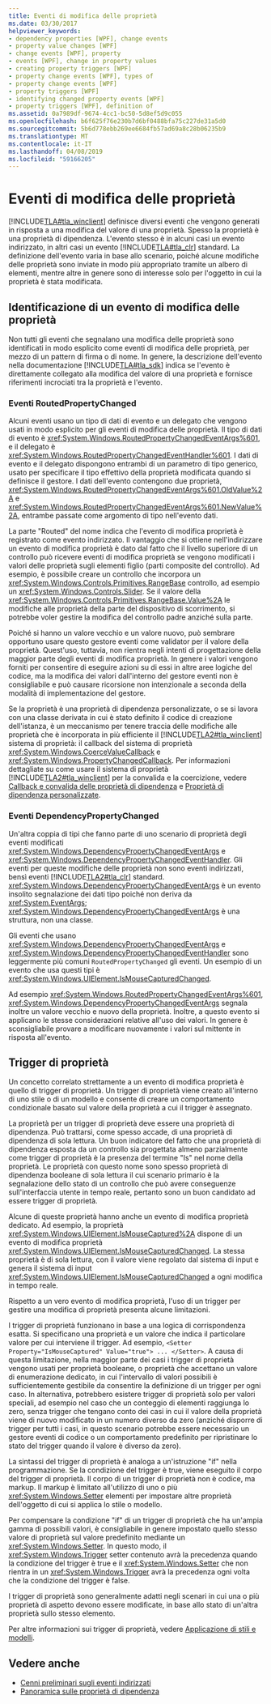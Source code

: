 ```yaml
---
title: Eventi di modifica delle proprietà
ms.date: 03/30/2017
helpviewer_keywords:
- dependency properties [WPF], change events
- property value changes [WPF]
- change events [WPF], property
- events [WPF], change in property values
- creating property triggers [WPF]
- property change events [WPF], types of
- property change events [WPF]
- property triggers [WPF]
- identifying changed property events [WPF]
- property triggers [WPF], definition of
ms.assetid: 0a7989df-9674-4cc1-bc50-5d8ef5d9c055
ms.openlocfilehash: b6f625f76e230b7d6bf0488bfa75c227de31a5d0
ms.sourcegitcommit: 5b6d778ebb269ee6684fb57ad69a8c28b06235b9
ms.translationtype: MT
ms.contentlocale: it-IT
ms.lasthandoff: 04/08/2019
ms.locfileid: "59166205"
---
```

# <a name="property-change-events"></a>Eventi di modifica delle proprietà
[!INCLUDE[TLA#tla_winclient](../../../../includes/tlasharptla-winclient-md.md)] definisce diversi eventi che vengono generati in risposta a una modifica del valore di una proprietà. Spesso la proprietà è una proprietà di dipendenza. L'evento stesso è in alcuni casi un evento indirizzato, in altri casi un evento [!INCLUDE[TLA#tla_clr](../../../../includes/tlasharptla-clr-md.md)] standard. La definizione dell'evento varia in base allo scenario, poiché alcune modifiche delle proprietà sono inviate in modo più appropriato tramite un albero di elementi, mentre altre in genere sono di interesse solo per l'oggetto in cui la proprietà è stata modificata.  
  
## <a name="identifying-a-property-change-event"></a>Identificazione di un evento di modifica delle proprietà  
 Non tutti gli eventi che segnalano una modifica delle proprietà sono identificati in modo esplicito come eventi di modifica delle proprietà, per mezzo di un pattern di firma o di nome. In genere, la descrizione dell'evento nella documentazione [!INCLUDE[TLA#tla_sdk](../../../../includes/tlasharptla-sdk-md.md)] indica se l'evento è direttamente collegato alla modifica del valore di una proprietà e fornisce riferimenti incrociati tra la proprietà e l'evento.  
  
### <a name="routedpropertychanged-events"></a>Eventi RoutedPropertyChanged  
 Alcuni eventi usano un tipo di dati di evento e un delegato che vengono usati in modo esplicito per gli eventi di modifica delle proprietà. Il tipo di dati di evento è <xref:System.Windows.RoutedPropertyChangedEventArgs%601>, e il delegato è <xref:System.Windows.RoutedPropertyChangedEventHandler%601>. I dati di evento e il delegato dispongono entrambi di un parametro di tipo generico, usato per specificare il tipo effettivo della proprietà modificata quando si definisce il gestore. I dati dell'evento contengono due proprietà, <xref:System.Windows.RoutedPropertyChangedEventArgs%601.OldValue%2A> e <xref:System.Windows.RoutedPropertyChangedEventArgs%601.NewValue%2A>, entrambe passate come argomento di tipo nell'evento dati.  
  
 La parte "Routed" del nome indica che l'evento di modifica proprietà è registrato come evento indirizzato. Il vantaggio che si ottiene nell'indirizzare un evento di modifica proprietà è dato dal fatto che il livello superiore di un controllo può ricevere eventi di modifica proprietà se vengono modificati i valori delle proprietà sugli elementi figlio (parti composite del controllo). Ad esempio, è possibile creare un controllo che incorpora un <xref:System.Windows.Controls.Primitives.RangeBase> controllo, ad esempio un <xref:System.Windows.Controls.Slider>. Se il valore della <xref:System.Windows.Controls.Primitives.RangeBase.Value%2A> le modifiche alle proprietà della parte del dispositivo di scorrimento, si potrebbe voler gestire la modifica del controllo padre anziché sulla parte.  
  
 Poiché si hanno un valore vecchio e un valore nuovo, può sembrare opportuno usare questo gestore eventi come validator per il valore della proprietà. Quest'uso, tuttavia, non rientra negli intenti di progettazione della maggior parte degli eventi di modifica proprietà. In genere i valori vengono forniti per consentire di eseguire azioni su di essi in altre aree logiche del codice, ma la modifica dei valori dall'interno del gestore eventi non è consigliabile e può causare ricorsione non intenzionale a seconda della modalità di implementazione del gestore.  
  
 Se la proprietà è una proprietà di dipendenza personalizzate, o se si lavora con una classe derivata in cui è stato definito il codice di creazione dell'istanza, è un meccanismo per tenere traccia delle modifiche alle proprietà che è incorporata in più efficiente il [!INCLUDE[TLA2#tla_winclient](../../../../includes/tla2sharptla-winclient-md.md)] sistema di proprietà: il callback del sistema di proprietà <xref:System.Windows.CoerceValueCallback> e <xref:System.Windows.PropertyChangedCallback>. Per informazioni dettagliate su come usare il sistema di proprietà [!INCLUDE[TLA2#tla_winclient](../../../../includes/tla2sharptla-winclient-md.md)] per la convalida e la coercizione, vedere [Callback e convalida delle proprietà di dipendenza](dependency-property-callbacks-and-validation.md) e [Proprietà di dipendenza personalizzate](custom-dependency-properties.md).  
  
### <a name="dependencypropertychanged-events"></a>Eventi DependencyPropertyChanged  
 Un'altra coppia di tipi che fanno parte di uno scenario di proprietà degli eventi modificati <xref:System.Windows.DependencyPropertyChangedEventArgs> e <xref:System.Windows.DependencyPropertyChangedEventHandler>. Gli eventi per queste modifiche delle proprietà non sono eventi indirizzati, bensì eventi [!INCLUDE[TLA2#tla_clr](../../../../includes/tla2sharptla-clr-md.md)] standard. <xref:System.Windows.DependencyPropertyChangedEventArgs> è un evento insolito segnalazione dei dati tipo poiché non deriva da <xref:System.EventArgs>; <xref:System.Windows.DependencyPropertyChangedEventArgs> è una struttura, non una classe.  
  
 Gli eventi che usano <xref:System.Windows.DependencyPropertyChangedEventArgs> e <xref:System.Windows.DependencyPropertyChangedEventHandler> sono leggermente più comuni `RoutedPropertyChanged` gli eventi. Un esempio di un evento che usa questi tipi è <xref:System.Windows.UIElement.IsMouseCapturedChanged>.  
  
 Ad esempio <xref:System.Windows.RoutedPropertyChangedEventArgs%601>, <xref:System.Windows.DependencyPropertyChangedEventArgs> segnala inoltre un valore vecchio e nuovo della proprietà. Inoltre, a questo evento si applicano le stesse considerazioni relative all'uso dei valori. In genere è sconsigliabile provare a modificare nuovamente i valori sul mittente in risposta all'evento.  
  
## <a name="property-triggers"></a>Trigger di proprietà  
 Un concetto correlato strettamente a un evento di modifica proprietà è quello di trigger di proprietà. Un trigger di proprietà viene creato all'interno di uno stile o di un modello e consente di creare un comportamento condizionale basato sul valore della proprietà a cui il trigger è assegnato.  
  
 La proprietà per un trigger di proprietà deve essere una proprietà di dipendenza. Può trattarsi, come spesso accade, di una proprietà di dipendenza di sola lettura. Un buon indicatore del fatto che una proprietà di dipendenza esposta da un controllo sia progettata almeno parzialmente come trigger di proprietà è la presenza del termine "Is" nel nome della proprietà. Le proprietà con questo nome sono spesso proprietà di dipendenza booleane di sola lettura il cui scenario primario è la segnalazione dello stato di un controllo che può avere conseguenze sull'interfaccia utente in tempo reale, pertanto sono un buon candidato ad essere trigger di proprietà.  
  
 Alcune di queste proprietà hanno anche un evento di modifica proprietà dedicato. Ad esempio, la proprietà <xref:System.Windows.UIElement.IsMouseCaptured%2A> dispone di un evento di modifica proprietà <xref:System.Windows.UIElement.IsMouseCapturedChanged>. La stessa proprietà è di sola lettura, con il valore viene regolato dal sistema di input e genera il sistema di input <xref:System.Windows.UIElement.IsMouseCapturedChanged> a ogni modifica in tempo reale.  
  
 Rispetto a un vero evento di modifica proprietà, l'uso di un trigger per gestire una modifica di proprietà presenta alcune limitazioni.  
  
 I trigger di proprietà funzionano in base a una logica di corrispondenza esatta. Si specificano una proprietà e un valore che indica il particolare valore per cui interviene il trigger. Ad esempio, `<Setter Property="IsMouseCaptured" Value="true"> ... </Setter>`. A causa di questa limitazione, nella maggior parte dei casi i trigger di proprietà vengono usati per proprietà booleane, o proprietà che accettano un valore di enumerazione dedicato, in cui l'intervallo di valori possibili è sufficientemente gestibile da consentire la definizione di un trigger per ogni caso. In alternativa, potrebbero esistere trigger di proprietà solo per valori speciali, ad esempio nel caso che un conteggio di elementi raggiunga lo zero, senza trigger che tengano conto dei casi in cui il valore della proprietà viene di nuovo modificato in un numero diverso da zero (anziché disporre di trigger per tutti i casi, in questo scenario potrebbe essere necessario un gestore eventi di codice o un comportamento predefinito per ripristinare lo stato del trigger quando il valore è diverso da zero).  
  
 La sintassi del trigger di proprietà è analoga a un'istruzione "if" nella programmazione. Se la condizione del trigger è true, viene eseguito il corpo del trigger di proprietà. Il corpo di un trigger di proprietà non è codice, ma markup. Il markup è limitato all'utilizzo di uno o più <xref:System.Windows.Setter> elementi per impostare altre proprietà dell'oggetto di cui si applica lo stile o modello.  
  
 Per compensare la condizione "if" di un trigger di proprietà che ha un'ampia gamma di possibili valori, è consigliabile in genere impostato quello stesso valore di proprietà sul valore predefinito mediante un <xref:System.Windows.Setter>. In questo modo, il <xref:System.Windows.Trigger> setter contenuto avrà la precedenza quando la condizione del trigger è true e il <xref:System.Windows.Setter> che non rientra in un <xref:System.Windows.Trigger> avrà la precedenza ogni volta che la condizione del trigger è false.  
  
 I trigger di proprietà sono generalmente adatti negli scenari in cui una o più proprietà di aspetto devono essere modificate, in base allo stato di un'altra proprietà sullo stesso elemento.  
  
 Per altre informazioni sui trigger di proprietà, vedere [Applicazione di stili e modelli](../controls/styling-and-templating.md).  
  
## <a name="see-also"></a>Vedere anche

- [Cenni preliminari sugli eventi indirizzati](routed-events-overview.md)
- [Panoramica sulle proprietà di dipendenza](dependency-properties-overview.md)
